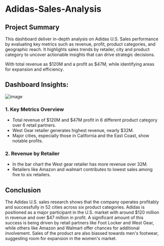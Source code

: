# Adidas-Sales-Analysis
## Project Summary 

This dashboard deliver in-depth analysis on Adidas U.S. Sales performance by evaluating key metrics such as revenue, profit, product categories, and geographic reach. It highlights sales trends by retailer, city and product category to uncover actionable insights that can drive strategic decisions.

With total revenue as $120M and a profit as $47M, while identifying areas for expansion and efficiency.

## Dashboard Insights:

![image](https://github.com/user-attachments/assets/fbfbc2a8-5704-4bc1-a918-a839c3886504)


### 1. Key Metrics Overview
* Total revenue of $120M and $47M profit in 6 different product category over 6 retail partners.
* West Gear retailer generates highest revenue, nearly $32M.
* Major cities, especially those in California and the East Coast, show notable profits.
### 2.  Revenue by Retailer
* In the bar chart the West gear retailer has more revenue over 32M.
* Retailers like Amazon and walmart contributes to lowest sales among five to six retailers.
## Conclusion
The Adidas U.S. sales research shows that the company operates profitably and successfully in 52 cities across six product categories. Adidas is positioned as a major participant in the U.S. market with around $120 million in revenue and over $47 million in profit. A significant amount of this success is being driven by retail partners like Foot Locker and West Gear, while others like Amazon and Walmart offer chances for additional involvement. Sales of the product are also biassed towards men's footwear, suggesting room for expansion in the women's market.
